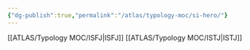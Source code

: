 ```yaml
---
{"dg-publish":true,"permalink":"/atlas/typology-moc/si-hero/"}
---
```



[[ATLAS/Typology MOC/ISFJ\|ISFJ]]
[[ATLAS/Typology MOC/ISTJ\|ISTJ]]
